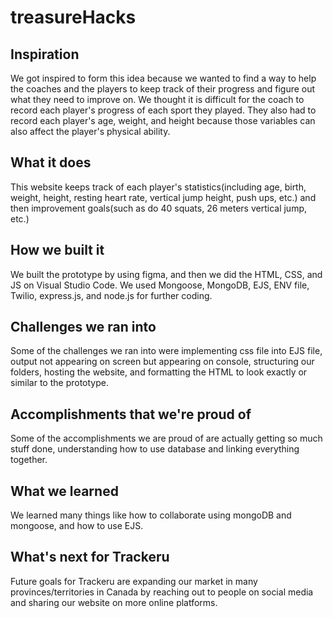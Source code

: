 # treasureHacks
## Inspiration 
We got inspired to form this idea because we wanted to find a way to help the coaches and the players to keep track of their progress and figure out what they need to improve on. We thought it is difficult for the coach to record each player's progress of each sport they played. They also had to record each player's age, weight, and height because those variables can also affect the player's physical ability. 
## What it does
This website keeps track of each player's statistics(including age, birth, weight, height, resting heart rate, vertical jump height, push ups, etc.) and then improvement goals(such as do 40 squats, 26 meters vertical jump, etc.)  
## How we built it
We built the prototype by using figma, and then we did the HTML, CSS, and JS on Visual Studio Code. We used Mongoose, MongoDB, EJS, ENV file, Twilio, express.js, and node.js for further coding.
## Challenges we ran into
Some of the challenges we ran into were implementing css file into EJS file, output not appearing on screen but appearing on console, structuring our folders, hosting the website, and formatting the HTML to look exactly or similar to the prototype. 
## Accomplishments that we're proud of
Some of the accomplishments we are proud of are actually getting so much stuff done, understanding how to use database and linking everything together. 
## What we learned
We learned many things like how to collaborate using mongoDB and mongoose, and how to use EJS. 
## What's next for Trackeru
Future goals for Trackeru are expanding our market in many provinces/territories in Canada by reaching out to people on social media and sharing our website on more online platforms. 
